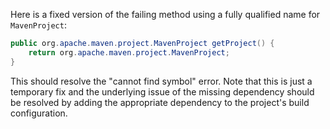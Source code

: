 Here is a fixed version of the failing method using a fully qualified name for `MavenProject`:

```java
public org.apache.maven.project.MavenProject getProject() {
    return org.apache.maven.project.MavenProject;
}
```

This should resolve the "cannot find symbol" error. Note that this is just a temporary fix and the underlying issue of the missing dependency should be resolved by adding the appropriate dependency to the project's build configuration.
